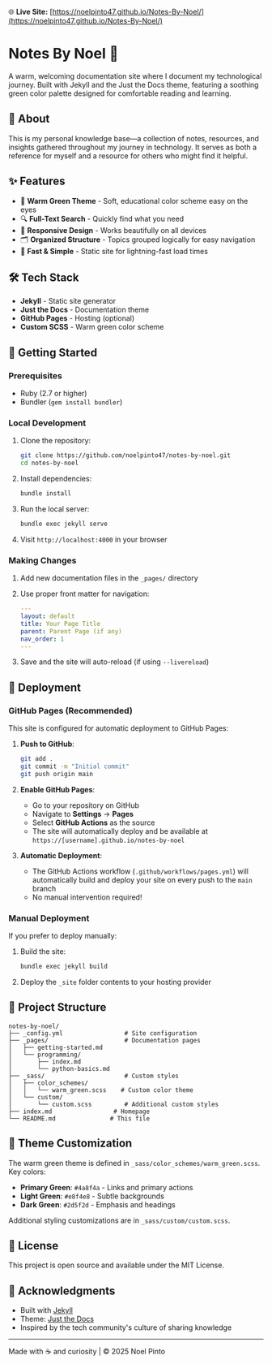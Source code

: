 🌐 **Live Site:** [https://noelpinto47.github.io/Notes-By-Noel/](https://noelpinto47.github.io/Notes-By-Noel/)

# Notes By Noel 🌱

A warm, welcoming documentation site where I document my technological journey. Built with Jekyll and the Just the Docs theme, featuring a soothing green color palette designed for comfortable reading and learning.

## 🎯 About

This is my personal knowledge base—a collection of notes, resources, and insights gathered throughout my journey in technology. It serves as both a reference for myself and a resource for others who might find it helpful.

## ✨ Features

- 🎨 **Warm Green Theme** - Soft, educational color scheme easy on the eyes
- 🔍 **Full-Text Search** - Quickly find what you need
- 📱 **Responsive Design** - Works beautifully on all devices
- 🗂️ **Organized Structure** - Topics grouped logically for easy navigation
- 🚀 **Fast & Simple** - Static site for lightning-fast load times

## 🛠️ Tech Stack

- **Jekyll** - Static site generator
- **Just the Docs** - Documentation theme
- **GitHub Pages** - Hosting (optional)
- **Custom SCSS** - Warm green color scheme

## 🚀 Getting Started

### Prerequisites

- Ruby (2.7 or higher)
- Bundler (`gem install bundler`)

### Local Development

1. Clone the repository:
   ```bash
   git clone https://github.com/noelpinto47/notes-by-noel.git
   cd notes-by-noel
   ```

2. Install dependencies:
   ```bash
   bundle install
   ```

3. Run the local server:
   ```bash
   bundle exec jekyll serve
   ```

4. Visit `http://localhost:4000` in your browser

### Making Changes

1. Add new documentation files in the `_pages/` directory
2. Use proper front matter for navigation:
   ```yaml
   ---
   layout: default
   title: Your Page Title
   parent: Parent Page (if any)
   nav_order: 1
   ---
   ```

3. Save and the site will auto-reload (if using `--livereload`)

## 🚀 Deployment

### GitHub Pages (Recommended)

This site is configured for automatic deployment to GitHub Pages:

1. **Push to GitHub**:
   ```bash
   git add .
   git commit -m "Initial commit"
   git push origin main
   ```

2. **Enable GitHub Pages**:
   - Go to your repository on GitHub
   - Navigate to **Settings** → **Pages**
   - Select **GitHub Actions** as the source
   - The site will automatically deploy and be available at `https://[username].github.io/notes-by-noel`

3. **Automatic Deployment**:
   - The GitHub Actions workflow (`.github/workflows/pages.yml`) will automatically build and deploy your site on every push to the `main` branch
   - No manual intervention required!

### Manual Deployment

If you prefer to deploy manually:

1. Build the site:
   ```bash
   bundle exec jekyll build
   ```

2. Deploy the `_site` folder contents to your hosting provider

## 📁 Project Structure

```
notes-by-noel/
├── _config.yml                 # Site configuration
├── _pages/                     # Documentation pages
│   ├── getting-started.md
│   └── programming/
│       ├── index.md
│       └── python-basics.md
├── _sass/                      # Custom styles
│   ├── color_schemes/
│   │   └── warm_green.scss    # Custom color theme
│   └── custom/
│       └── custom.scss         # Additional custom styles
├── index.md                 # Homepage
└── README.md               # This file
```

## 🎨 Theme Customization

The warm green theme is defined in `_sass/color_schemes/warm_green.scss`. Key colors:

- **Primary Green**: `#4a8f4a` - Links and primary actions
- **Light Green**: `#e8f4e8` - Subtle backgrounds
- **Dark Green**: `#2d5f2d` - Emphasis and headings

Additional styling customizations are in `_sass/custom/custom.scss`.

## 📄 License

This project is open source and available under the MIT License.

## 🤝 Acknowledgments

- Built with [Jekyll](https://jekyllrb.com/)
- Theme: [Just the Docs](https://just-the-docs.github.io/just-the-docs/)
- Inspired by the tech community's culture of sharing knowledge

---

Made with ☕ and curiosity | © 2025 Noel Pinto
